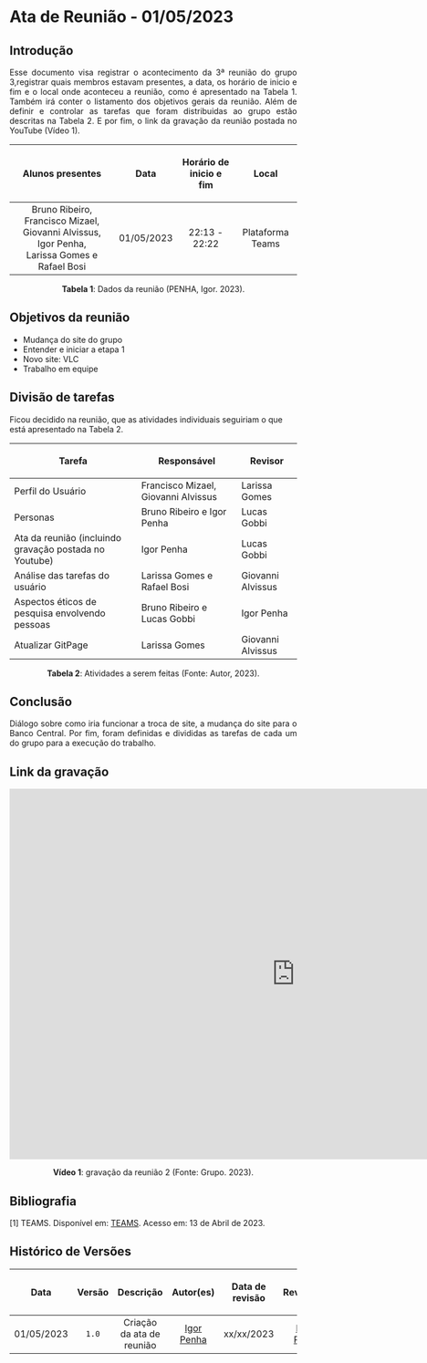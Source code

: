 <div class="body">

# Ata de Reunião - 01/05/2023

## Introdução

<p align="justify">
Esse documento visa registrar o acontecimento da 3ª reunião do grupo 3,registrar quais membros estavam presentes, a data, os horário de inicio e fim e o local onde aconteceu a reunião, como é apresentado na Tabela 1. Também irá conter o listamento dos objetivos gerais da reunião. Além de definir e controlar as tarefas que foram distribuidas ao grupo estão descritas na Tabela 2. E por fim, o link da gravação da reunião postada no YouTube (Vídeo 1).
</p>

| <p align="center">Alunos presentes</p> | <p align="center">Data</p> | <p align="center">Horário de inicio e fim</p> | <p align="center">Local</p> |
| :--------: | :--------: | :--------: | :--------: |
| Bruno Ribeiro, Francisco Mizael, Giovanni Alvissus, Igor Penha, </br> Larissa Gomes e Rafael Bosi| 01/05/2023 | 22:13 - 22:22 | Plataforma Teams |

<div style="text-align: center">
<p> <b>Tabela 1</b>: Dados da reunião (PENHA, Igor. 2023). </p>
</div>


## Objetivos da reunião

- Mudança do site do grupo
- Entender e iniciar a etapa 1
- Novo site: VLC
- Trabalho em equipe


## Divisão de tarefas

Ficou decidido na reunião, que as atividades individuais seguiriam o que está apresentado na Tabela 2.

| <p align="center">Tarefa</p> | <p align="center">Responsável</p> | <p align="center">Revisor</p> |
| ------ | ----------- | ------- |
| Perfil do Usuário | Francisco Mizael, Giovanni Alvissus | Larissa Gomes |
| Personas | Bruno Ribeiro e Igor Penha | Lucas Gobbi |
| Ata da reunião (incluindo gravação postada no Youtube) | Igor Penha | Lucas Gobbi |
| Análise das tarefas do usuário | Larissa Gomes e Rafael Bosi | Giovanni Alvissus |
| Aspectos éticos de pesquisa envolvendo pessoas| Bruno Ribeiro e Lucas Gobbi | Igor Penha |
| Atualizar GitPage | Larissa Gomes | Giovanni Alvissus |


<div style="text-align: center">
<p> <b>Tabela 2</b>: Atividades a serem feitas (Fonte: Autor, 2023). </p>
</div>

## Conclusão

<p align="justify">Diálogo sobre como iria funcionar a troca de site, a mudança do site para o Banco Central. Por fim, foram definidas e divididas as tarefas de cada um do grupo para a execução do trabalho.</p>

## Link da gravação

<iframe width="1000vw" height="650vh" src="https://www.youtube.com/embed/oEAV1PjpIh8" title="Reunião 3" frameborder="0" allow="accelerometer; autoplay; clipboard-write; encrypted-media; gyroscope; picture-in-picture" allowfullscreen=""></iframe>
<div align="center">
<p> <b>Vídeo 1</b>: gravação da reunião 2 (Fonte: Grupo. 2023).</p>
</div>


## Bibliografia
[1] TEAMS. Disponível em: [TEAMS](https://teams.microsoft.com/). Acesso em: 13 de Abril de 2023.

## Histórico de Versões

| <p align="center">Data</p> | <p align="center">Versão</p> | <p align="center">Descrição</p> | <p align="center">Autor(es)</p> | <p align="center">Data de revisão</p> | <p align="center">Revisor(es)</p> |
| :--:       | :----: | :-------: | :---: | :-------------: | :-----: |
| 01/05/2023 | `1.0`  | Criação da ata de reunião | [Igor Penha](https://github.com/igorpenhaa)  | xx/xx/2023 | [Bruno Ribeiro](https://github.com/runoribeiroo) |

</div>
